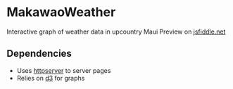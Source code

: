 # MakawaoWeather
Interactive graph of weather data in upcountry Maui
Preview on [jsfiddle.net](http://jsfiddle.net/qr7kr745/embedded/result,js,html/)

## Dependencies
  - Uses [httpserver](https://github.com/indexzero/http-server) to server pages
  - Relies on [d3](https://github.com/d3/d3) for graphs
    
